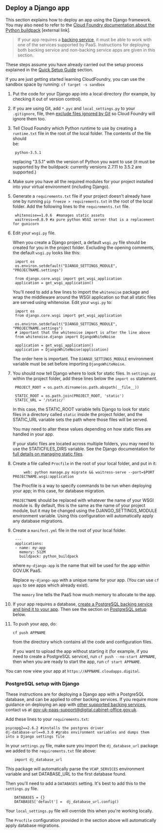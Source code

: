 ## Deploy a Django app

This section explains how to deploy an app using the Django framework. You may also need to refer to the [Cloud Foundry documentation about the Python buildpack](https://docs.cloudfoundry.org/buildpacks/python/index.html) [external link].

> If your app requires a [backing service](https://docs.cloud.service.gov.uk/#deploy-a-backing-or-routing-service), it must be able to work with one of the services supported by PaaS. Instructions for deploying both backing service and non-backing service apps are given in this section.

These steps assume you have already carried out the setup process explained in the [Quick Setup Guide](/#quick-setup-guide) section.

If you are just getting started learning CloudFoundry, you can use the sandbox space by running: ``cf target -s sandbox``

1. Put the code for your Django app into a local directory (for example, by checking it out of version control).

2. If you are using Git, add `*.pyc` and `local_settings.py` to your `.gitignore`, file, then 
   [exclude files ignored by Git](/#excluding-files) so Cloud Foundry will ignore them too.

3. Tell Cloud Foundry which Python runtime to use by creating a `runtime.txt`   file in the root of the local folder. The contents of the file should  
   be:

        python-3.5.1  

    replacing "3.5.1" with the version of Python you want to use (it must be supported by the buildpack: currently versions 2.7.11 to 3.5.2 are supported.)

4. Make sure you have all the required modules for your project installed into your virtual environment (including Django).

1. Generate a ``requirements.txt`` file if your project doesn't already have one by running ``pip freeze > requirements.txt`` in the root of the local folder.
    Add the following lines to the ``requirements.txt`` file.

        whitenoise==1.0.6  #manages static assets
        waitress==0.8.9 #a pure python WSGI server that is a replacement for gunicorn

4. Edit your `wsgi.py` file.

    When you create a Django project, a default `wsgi.py` file should be created for you in the project folder. Excluding the opening comments, the default `wsgi.py` looks like this:

        import os
        os.environ.setdefault("DJANGO_SETTINGS_MODULE", "PROJECTNAME.settings")

        from django.core.wsgi import get_wsgi_application
        application = get_wsgi_application()
        

    You'll need to add a few lines to import the `whitenoise` package and wrap the middleware around the WSGI application so that all static files are served using whitenoise. Edit your `wsgi.py` to:

        import os
        from django.core.wsgi import get_wsgi_application

        os.environ.setdefault("DJANGO_SETTINGS_MODULE", "PROJECTNAME.settings")
        # important that the whitenoise import is after the line above
        from whitenoise.django import DjangoWhiteNoise

        application = get_wsgi_application()
        application = DjangoWhiteNoise(application)


    The order here is important. The `DJANGO_SETTINGS_MODULE` environment variable must be set before importing `DjangoWhiteNoise`.

1. You should now tell Django where to look for static files. In `settings.py` within the project folder, add these lines below the ``import os`` statement.

        PROJECT_ROOT = os.path.dirname(os.path.abspath(__file__))

        STATIC_ROOT = os.path.join(PROJECT_ROOT, 'static')
        STATIC_URL = '/static/'

    In this case, the STATIC_ROOT variable tells Django to look for static files in a directory called ``static`` inside the project folder, and the STATIC_URL variable sets the path where those files will be served.

    You may need to alter these values depending on how static files are handled in your app.

    If your static files are located across multiple folders, you may need to use the STATICFILES_DIRS variable. See the Django documentation for [full details on managing static files](https://docs.djangoproject.com/en/1.9/howto/static-files/).

1. Create a file called `Procfile` in the root of your local folder, 
   and put in it:
    
            web: python manage.py migrate && waitress-serve --port=$PORT PROJECTNAME.wsgi:application

    The Procfile is a way to specify commands to be run when deploying your app; in this case, for database migration.
        
    `PROJECTNAME` should be replaced with whatever the name of your WSGI module is. By default, this is the same as the name of your project module, but it may be changed using the DJANGO_SETTINGS_MODULE environment variable. Using this configuration will automatically apply any database migrations.

1. Create a `manifest.yml` file in the root of your local folder.

        ---
        applications:
        - name: my-app
          memory: 512M
          buildpack: python_buildpack

    where `my-django-app` is the name that will be used for the app within GOV.UK PaaS.

    Replace ``my-django-app`` with a unique name for your app. (You can use ``cf apps`` to see apps which already exist).

    The `memory` line tells the PaaS how much memory to allocate to the app.

1. If your app requires a database, [create a PostgreSQL backing service and bind it to your app](https://docs.cloud.service.gov.uk/#deploy-a-backing-or-routing-service). Then see the section on [PostgreSQL setup](/#postgresql-setup-with-django) below.

1. To push your app, do:

    ``cf push APPNAME``

    from the directory which contains all the code and configuration files.

    If you want to upload the app without starting it (for example, if you need to create a PostgreSQL service), run `cf push --no-start APPNAME`, then when you are ready to start the app, run `cf start APPNAME`.

You can now view your app at `https://APPNAME.cloudapps.digital`.

### PostgreSQL setup with Django

These instructions are for deploying a Django app with a PostgreSQL database, and can be applied to other backing services. If you require more guidance on deploying an app with [other supported backing services](https://docs.cloud.service.gov.uk/#deploy-a-backing-or-routing-service), contact us at [gov-uk-paas-support@digital.cabinet-office.gov.uk](mailto:gov-uk-paas-support@digital.cabinet-office.gov.uk).

Add these lines to your ``requirements.txt``:

```
psycopg2==2.6.2 #installs the postgres driver
dj-database-url==0.3.0 #grabs environment variables and dumps them into a Django settings file
```

In your `settings.py` file, make sure you import the ``dj_database_url`` package we added to the `requirements.txt` file above:

        import dj_database_url

This package will automatically parse the ``VCAP_SERVICES`` environment variable and set DATABASE_URL to the first database found.

Then you'll need to add a `DATABASES` setting. It's best to add this to the `settings.py` file. 

        DATABASES = {}
        DATABASES['default'] =  dj_database_url.config()

Your `local_settings.py` file will override this when you're working locally.

The `Procfile` configuration provided in the section above will automatically apply database migrations.
